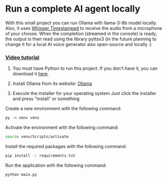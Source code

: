 # Run a complete AI agent locally
With this small project you can run Ollama with llama-3-8b model locally. Also, it uses [Whisper Timestamped](https://github.com/linto-ai/whisper-timestamped) to receive the audio from a microphone of your choose. When the completion (streamed in the console) is ready, the output is then read using the library pyttsx3 (in the future planning to change it for a local AI voice generator also open-source and locally :)

### [Video tutorial](https://youtu.be/5jtGHk7xths?si=3WyyUmXC6t39m87w)

1. You must have Python to run this project. If you don't have it, you can download it [here](https://www.python.org/downloads/).

2. Install Ollama from its website: [Ollama](https://ollama.com/download)

3. Execute the installer for your operating system
Just click the installer and press "install" or something

Create a new environment with the following command:
```bash
py -m venv venv
```

Activate the environment with the following command:
```bash
source venv/Scripts/activate
```

Install the required packages with the following command:
```bash
pip install -r requirements.txt
```

Run the application with the following command:
```bash
python main.py
```

